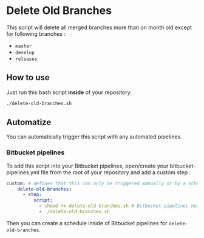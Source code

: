 # Delete Old Branches
This script will delete all merged branches more than on month old except for following branches :
- `master`
- `develop`
- `releases`

## How to use
Just run this bash script **inside** of your repository:
```bash
./delete-old-branches.sh
```

## Automatize
You can automatically trigger this script with any automated pipelines.

### Bitbucket pipelines
To add this script into your Bitbucket pipelines, open/create your bitbucket-pipelines.yml file from the root of your repository and add a custom step :

```yaml
custom: # defines that this can only be triggered manually or by a schedule
    delete-old-branches:
      - step:
          script:
            - chmod +x delete-old-branches.sh # Bitbucket pipelines needs permission to execute this script
            - ./delete-old-branches.sh
```

Then you can create a schedule inside of Bitbucket pipelines for `delete-old-branches`.
